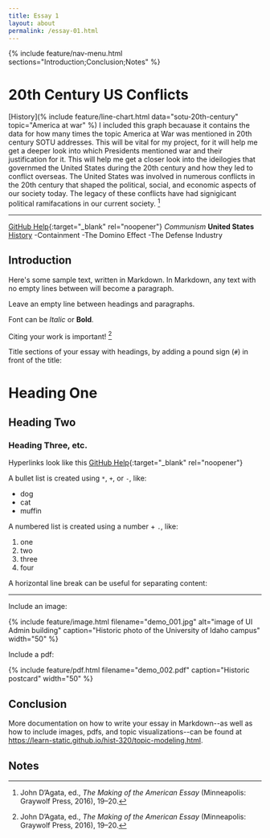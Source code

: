 ```yaml
---
title: Essay 1
layout: about
permalink: /essay-01.html
---
```


{% include feature/nav-menu.html sections="Introduction;Conclusion;Notes" %}

# 20th Century US Conflicts 

[History](% include feature/line-chart.html data="sotu-20th-century" topic="America at war" %)
I included this graph becauase it contains the data for how many times the topic America at War was mentioned in 20th century SOTU addresses. This will be vital for my project, for it will help me get a deeper look into which Presidents mentioned war and their justification for it. This will help me get a closer look into the ideilogies that governmed the United States during the 20th century and how they led to conflict overseas. 
The United States was involved in numerous conflicts in the 20th century that shaped the political, social, and economic aspects of our society today. The legacy of these conflicts have had signigicant political ramifacations in our current society. [^1]  

---

[GitHub Help](https://help.github.com/){:target="_blank" rel="noopener"}
*Communism*
**United States**
[History](https://www.britannica.com/event/Cold-War)
-Containment 
-The Domino Effect 
-The Defense Industry 
## Introduction

Here's some sample text, written in Markdown.
In Markdown, any text with no empty lines between will become a paragraph.

Leave an empty line between headings and paragraphs.

Font can be *Italic* or **Bold**.

Citing your work is important! [^1]

Title sections of your essay with headings, by adding a pound sign (`#`) in front of the title:

# Heading One

## Heading Two

### Heading Three, etc.

Hyperlinks look like this [GitHub Help](https://help.github.com/){:target="_blank" rel="noopener"}



A bullet list is created using `*`, `+`, or `-`, like:

- dog
- cat
- muffin

A numbered list is created using a number + `.`, like:

1. one
2. two
6. three
2. four

A horizontal line break can be useful for separating content:

----

Include an image:

{% include feature/image.html filename="demo_001.jpg" alt="image of UI Admin building" caption="Historic photo of the University of Idaho campus" width="50" %}

Include a pdf:

{% include feature/pdf.html filename="demo_002.pdf" caption="Historic postcard" width="50" %}

## Conclusion

More documentation on how to write your essay in Markdown--as well as how to include images, pdfs, and topic visualizations--can be found at <https://learn-static.github.io/hist-320/topic-modeling.html>.

## Notes

[^1]: John D’Agata, ed., *The Making of the American Essay* (Minneapolis: Graywolf Press, 2016), 19–20.
[^1]: Katie Kitamura, A Separation (New York: Riverhead Books, 2017), 25.
